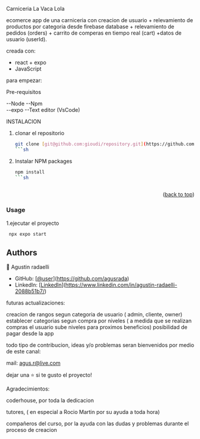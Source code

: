<a name="readme-top"></a>

Carniceria La Vaca Lola

ecomerce app de una carniceria con creacion de usuario + relevamiento de productos por categoria desde firebase database + relevamiento de pedidos (orders) + carrito de comperas en tiempo real (cart) +datos de usuario (userId).

creada con: 

- react + expo
- JavaScript 


para empezar:


Pre-requisitos

--Node 
--Npm  
--expo
--Text editor (VsCode)


INSTALACION

1. clonar el repositorio
   ```sh
   git clone [git@github.com:gioudi/repository.git](https://github.com/agusrada/finaldesarrolloradaelli.git)
   ```sh
2. Instalar NPM packages
   ```sh
   npm install
   ```sh
  

<p align="right">(<a href="#readme-top">back to top</a>)</p>

### Usage

1.ejecutar el proyecto

```sh
 npx expo start
```

## Authors

👤 Agustin radaelli 

- GitHub: [[@user](https://github.com/user)](https://github.com/agusrada)
- LinkedIn: [[LinkedIn](https://www.linkedin.com/in/user/)](https://www.linkedin.com/in/agustin-radaelli-2088b51b7/)

futuras actualizaciones:

creacion de rangos segun categoria de usuario ( admin, cliente, owner)
establecer categorias segun compra por niveles ( a medida que se realizan compras el usuario sube niveles para proximos beneficios)
posibilidad de pagar desde la app

todo tipo de contribucion, ideas y/o problemas seran bienvenidos por medio de este canal:

mail: agus.r@live.com


dejar una ⭐️ si te gusto el proyecto!

Agradecimientos:

coderhouse, por toda la dedicacion

tutores, ( en especial a Rocio Martin por su ayuda a toda hora)

compañeros del curso, por la ayuda con las dudas y problemas durante el proceso de creacion
